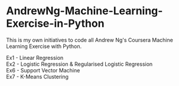 # AndrewNg-Machine-Learning-Exercise-in-Python

This is my own initiatives to code all Andrew Ng's Coursera Machine Learning Exercise with Python. 

Ex1 - Linear Regression </br>
Ex2 - Logistic Regression & Regularised Logistic Regression </br>
Ex6 - Support Vector Machine </br>
Ex7 - K-Means Clustering </br>
